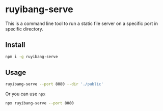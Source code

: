 # ruyibang-serve

This is a command line tool to run a static file server on a specific port in specific directory.

## Install

```bash
npm i -g ruyibang-serve
```

## Usage

```bash
ruyibang-serve --port 8080 --dir './public'
```

Or you can use `npx`

```bash
npx ruyibang-serve --port 8080
```

